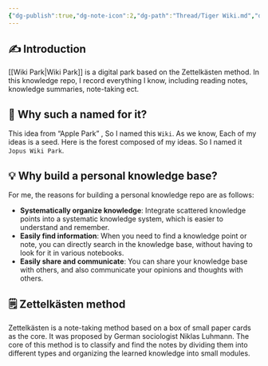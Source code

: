 ```yaml
---
{"dg-publish":true,"dg-note-icon":2,"dg-path":"Thread/Tiger Wiki.md","dg-created":"2023-05-07T09:00:00+08:00","dg-updated":"2023-05-14T15:47:00+08:00","tags":["wiki","introduction"],"permalink":"/Thread/Tiger Wiki/","dgPassFrontmatter":true,"noteIcon":2,"created":"2023-05-07T09:00:00+08:00","updated":"2023-05-14T15:47:00+08:00"}
---
```



## ✍️ Introduction

[[Wiki Park\|Wiki Park]] is a digital park based on the Zettelkästen method. In this knowledge repo, I record everything I know, including reading notes, knowledge summaries, note-taking ect.

## 🌳 Why such a named for it?
This idea from “Apple Park” , So I named this `Wiki`. As we know, Each of my ideas is a seed. Here is the forest composed of my ideas. So I named it `Jopus Wiki Park`.

## 💡 Why build a personal knowledge base?

For me, the reasons for building a personal knowledge repo are as follows:

- **Systematically organize knowledge**: Integrate scattered knowledge points into a systematic knowledge system, which is easier to understand and remember.
- **Easily find information**: When you need to find a knowledge point or note, you can directly search in the knowledge base, without having to look for it in various notebooks.
- **Easily share and communicate**: You can share your knowledge base with others, and also communicate your opinions and thoughts with others.

## 🗒️ Zettelkästen method

Zettelkästen is a note-taking method based on a box of small paper cards as the core. It was proposed by German sociologist Niklas Luhmann. The core of this method is to classify and find the notes by dividing them into different types and organizing the learned knowledge into small modules. 